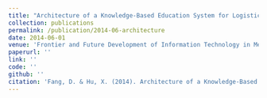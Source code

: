 ```yaml
---
title: "Architecture of a Knowledge-Based Education System for Logistics"
collection: publications
permalink: /publication/2014-06-architecture
date: 2014-06-01
venue: 'Frontier and Future Development of Information Technology in Medicine and Education'
paperurl: ''
link: ''
code: ''
github: ''
citation: 'Fang, D. & Hu, X. (2014). Architecture of a Knowledge-Based Education System for Logistics. In Frontier and Future Development of Information Technology in Medicine and Education (pp. 2683-2692). Springer, Dordrecht.'
---
```


